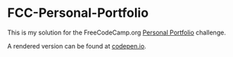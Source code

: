 ﻿# FCC-Personal-Portfolio
 
 This is my solution for the FreeCodeCamp.org [Personal Portfolio](https://www.freecodecamp.org/learn/responsive-web-design/responsive-web-design-projects/build-a-personal-portfolio-webpage) challenge.
 
 A rendered version can be found at [codepen.io](https://codepen.io/CraigL1971/pen/eYdNxNX).
